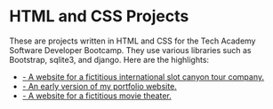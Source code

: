 <h1>HTML and CSS Projects</h1>
These are projects written in HTML and CSS for the Tech Academy Software Developer Bootcamp.  They use various libraries such as Bootstrap, sqlite3, and django.  Here are the highlights:
<ul>
  <li><a href="https://github.com/jasonwsvt/HTML-and-CSS-Projects/blob/main/Basic_HTML_Website/index.html"> - A website for a fictitious international slot canyon tour company.</a></li>
  <li><a href="https://github.com/jasonwsvt/HTML-and-CSS-Projects/tree/main/portfolio_website"> - An early version of my portfolio website.</a></li>
  <li><a href="https://github.com/jasonwsvt/HTML-and-CSS-Projects/bootstrap4_project/academy_cinemas.html"> - A website for a fictitious movie theater.</a></li>
</ul>
